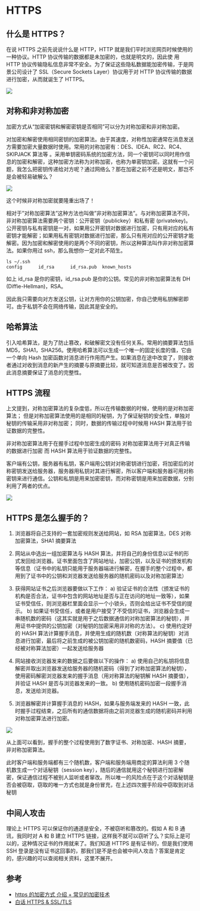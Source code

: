 # HTTPS

## 什么是 HTTPS？

在说 HTTPS 之前先说说什么是 HTTP，HTTP 就是我们平时浏览网页时候使用的一种协议。HTTP 协议传输的数据都是未加密的，也就是明文的，因此使 用 HTTP 协议传输隐私信息非常不安全。为了保证这些隐私数据能加密传输，于是网景公司设计了 SSL（Secure Sockets Layer）协议用于对 HTTP 协议传输的数据进行加密，从而就诞生了 HTTPS。

![](https://p.ipic.vip/xa02lw.jpg)

## 对称和非对称加密

加密方式从“加密密钥和解密密钥是否相同”可以分为对称加密和非对称加密。

对加密和解密使用相同密钥的加密算法。由于其速度，对称性加密通常在消息发送方需要加密大量数据时使用。常用的对称加密有：DES、IDEA、RC2、RC4、SKIPJACK 算法等 。采用单钥密码系统的加密方法，同一个密钥可以同时用作信息的加密和解密，这种加密方法称为对称加密，也称为单密钥加密。这就有一个问题，我怎么把密钥传递给对方呢？通过网络么？那在加密之前不还是明文，那岂不是会被轻易破解么？

![](https://p.ipic.vip/x5av63.jpg)

这个时候非对称加密就要隆重出场了！

相对于”对称加密算法”这种方法也叫做”非对称加密算法”。与对称加密算法不同，非对称加密算法需要两个密钥：公开密钥（publickey）和私有密 (privatekey)。公开密钥与私有密钥是一对，如果用公开密钥对数据进行加密，只有用对应的私有密钥才能解密；如果用私有密钥对数据进行加密，那么只有用对应的公开密钥才能解密。因为加密和解密使用的是两个不同的密钥，所以这种算法叫作非对称加密算法。如果你用过 ssh，那么我想你一定对此不陌生。

```
ls ~/.ssh
config      id_rsa      id_rsa.pub  known_hosts
```

如上 id_rsa 是你的密钥，id_rsa.pub 是你的公钥。常见的非对称加密算法有 DH (Diffie-Hellman)，RSA。

因此我只需要向对方发送公钥，让对方用你的公钥加密，你自己使用私钥解密即可。由于私钥不会在网络传输，因此其是安全的。

## 哈希算法

引入哈希算法，是为了防止篡改，和破解密文没有任何关系。常用的摘要算法包括 MD5，SHA1，SHA256。使用哈希算法可以生成一个唯一的固定长度的值，它由一个单向 Hash 加密函数对消息进行作用而产生。如果消息在途中改变了，则接收者通过对收到消息的新产生的摘要与原摘要比较，就可知道消息是否被改变了。因此消息摘要保证了消息的完整性。

## HTTPS 流程

上文提到，对称加密算法的复杂度低，所以在传输数据的时候，使用的是对称加密算法；
但是对称加密算法使用的是相同的秘钥，为了保证秘钥的安全性，单独对秘钥的传输采用非对称加密；
同时，数据的传输过程中时候用 HASH 算法用于验证数据的完整性。

非对称加密算法用于在握手过程中加密生成的密码
对称加密算法用于对真正传输的数据进行加密
而 HASH 算法用于验证数据的完整性。

客户端有公钥，服务器有私钥，客户端用公钥对对称密钥进行加密，将加密后的对称密钥发送给服务器，服务器用私钥对其进行解密，所以客户端和服务器可用对称密钥来进行通信。公钥和私钥是用来加密密钥，而对称密钥是用来加密数据，分别利用了两者的优点。

![](https://p.ipic.vip/bszqxi.jpg)

## HTTPS 是怎么握手的？

1. 浏览器将自己支持的一套加密规则发送给网站，如 RSA 加密算法，DES 对称加密算法，SHA1 摘要算法

2. 网站从中选出一组加密算法与 HASH 算法，并将自己的身份信息以证书的形式发回给浏览器。证书里面包含了网站地址，加密公钥，以及证书的颁发机构等信息（证书中的私钥只能用于服务器端进行解密，在握手的整个过程中，都用到了证书中的公钥和浏览器发送给服务器的随机密码以及对称加密算法）

3. 获得网站证书之后浏览器要做以下工作：
   a) 验证证书的合法性（颁发证书的机构是否合法，证书中包含的网站地址是否与正在访问的地址一致等），如果证书受信任，则浏览器栏里面会显示一个小锁头，否则会给出证书不受信的提示。
   b) 如果证书受信任，或者是用户接受了不受信的证书，浏览器会生成一串随机数的密码（这其实就是用于之后数据通信的对称加密算法的秘钥），并用证书中提供的公钥加密（对秘钥的加密采用非对称的方法）。
   c) 使用约定好的 HASH 算法计算握手消息，并使用生成的随机数（对称算法的秘钥）对消息进行加密，最后将之前生成的被公钥加密的随机数密码，HASH 摘要值（已经被对称算法加密）一起发送给服务器

4. 网站接收浏览器发来的数据之后要做以下的操作：
   a) 使用自己的私钥将信息解密并取出浏览器发送给服务器的随机密码（得到了对称加密算法的秘钥），使用密码解密浏览器发来的握手消息（用对称算法的秘钥解 HASH 摘要值），并验证 HASH 是否与浏览器发来的一致。
   b) 使用随机密码加密一段握手消息，发送给浏览器。

5. 浏览器解密并计算握手消息的 HASH，如果与服务端发来的 HASH 一致，此时握手过程结束，之后所有的通信数据将由之前浏览器生成的随机密码并利用对称加密算法进行加密。

![](https://p.ipic.vip/911ipu.jpg)

从上面可以看到，握手的整个过程使用到了数字证书、对称加密、HASH 摘要，非对称加密算法。

此时客户端和服务端都有三个随机数，客户端和服务端用商定的算法利用 3 个随机数生成一个对话秘钥（session key），随后的通信就用这个秘钥进行加密解密，保证通信过程不被别人监听或者窜改。所以唯一的风险点在于这个对话秘钥是否会被窃取，窃取的唯一方式也就是身份冒充，在上述四次握手阶段中窃取到对话秘钥

## 中间人攻击

理论上 HTTPS 可以保证你的通道是安全，不被窃听和篡改的。假如 A 和 B 通讯，我同时对 A 和 B 建立 HTTPS 链接，这样我不就可以窃听了么？实际上是可以的，这种情况证书的作用就来了。我们知道 HTTPS 是有证书的，但是我们使用 SSH 登录是没有证书这回事的，那我们是不是也会被中间人攻击？答案是肯定的，感兴趣的可以查阅相关资料，这里不展开。

## 参考

- [https 的加密方式 介绍 + 常见的加密技术](https://blog.csdn.net/guizaijianchic/article/details/77961418)
- [白话 HTTPS & SSL/TLS](https://www.jianshu.com/p/992bad24412e)
